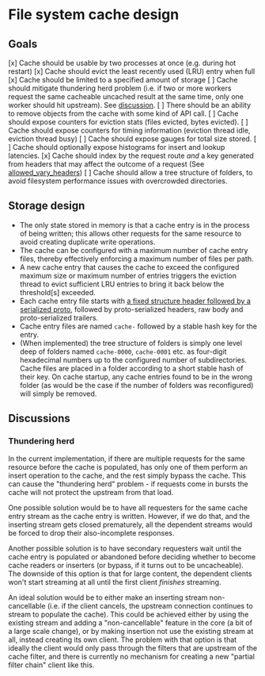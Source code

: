 # File system cache design

## Goals

[x] Cache should be usable by two processes at once (e.g. during hot restart)
[x] Cache should evict the least recently used (LRU) entry when full
[x] Cache should be limited to a specified amount of storage
[ ] Cache should mitigate thundering herd problem (i.e. if two or more workers request the same cacheable uncached result at the same time, only one worker should hit upstream). See [discussion](#thundering-herd).
[ ] There should be an ability to remove objects from the cache with some kind of API call.
[ ] Cache should expose counters for eviction stats (files evicted, bytes evicted).
[ ] Cache should expose counters for timing information (eviction thread idle, eviction thread busy)
[ ] Cache should expose gauges for total size stored.
[ ] Cache should optionally expose histograms for insert and lookup latencies.
[x] Cache should index by the request route *and* a key generated from headers that may affect the outcome of a request (See [allowed_vary_headers](https://www.envoyproxy.io/docs/envoy/latest/api-v3/extensions/filters/http/cache/v3/cache.proto.html))
[ ] Cache should allow a tree structure of folders, to avoid filesystem performance issues with overcrowded directories.

## Storage design

* The only state stored in memory is that a cache entry is in the process of being written; this allows other requests for the same resource to avoid creating duplicate write operations.
* The cache can be configured with a maximum number of cache entry files, thereby effectively enforcing a maximum number of files per path.
* A new cache entry that causes the cache to exceed the configured maximum size or maximum number of entries triggers the eviction thread to evict sufficient LRU entries to bring it back below the threshold\[s\] exceeded.
* Each cache entry file starts with [a fixed structure header followed by a serialized proto](cache_file_header.proto), followed by proto-serialized headers, raw body and proto-serialized trailers.
* Cache entry files are named `cache-` followed by a stable hash key for the entry.
* (When implemented) the tree structure of folders is simply one level deep of folders named `cache-0000`, `cache-0001` etc. as four-digit hexadecimal numbers up to the configured number of subdirectories. Cache files are placed in a folder according to a short stable hash of their key. On cache startup, any cache entries found to be in the wrong folder (as would be the case if the number of folders was reconfigured) will simply be removed.

## Discussions

<a name="thundering-herd"></a>
### Thundering herd

In the current implementation, if there are multiple requests for the same resource before the cache is populated, has only one of them perform an insert operation to the cache, and the rest simply bypass the cache. This can cause the "thundering herd" problem - if requests come in bursts the cache will not protect the upstream from that load.

One possible solution would be to have all requesters for the same cache entry stream as the cache entry is written. However, if we do that, and the inserting stream gets closed prematurely, all the dependent streams would be forced to drop their also-incomplete responses.

Another possible solution is to have secondary requesters wait until the cache entry is populated or abandoned before deciding whether to become cache readers or inserters (or bypass, if it turns out to be uncacheable). The downside of this option is that for large content, the dependent clients won't start streaming at all until the first client *finishes* streaming.

An ideal solution would be to either make an inserting stream non-cancellable (i.e. if the client cancels, the upstream connection continues to stream to populate the cache). This could be achieved either by using the existing stream and adding a "non-cancellable" feature in the core (a bit of a large scale change), or by making insertion not use the existing stream at all, instead creating its own client. The problem with that option is that ideally the client would only pass through the filters that are upstream of the cache filter, and there is currently no mechanism for creating a new "partial filter chain" client like this.